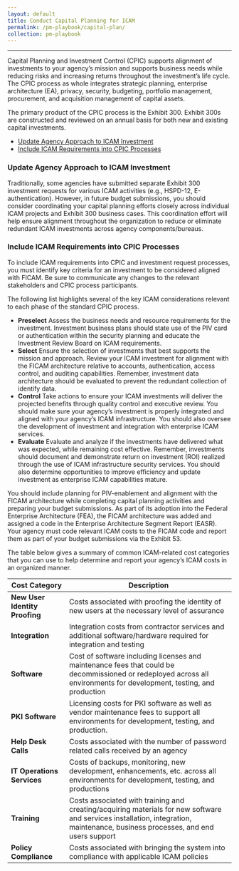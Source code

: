 ```yaml
---
layout: default
title: Conduct Capital Planning for ICAM
permalink: /pm-playbook/capital-plan/
collection: pm-playbook
---
```

---

Capital Planning and Investment Control (CPIC) supports alignment of investments to your agency’s mission and supports business needs while reducing risks and increasing returns throughout the investment’s life cycle. The CPIC process as whole integrates strategic planning, enterprise architecture (EA), privacy, security, budgeting, portfolio management, procurement, and acquisition management of capital assets.

The primary product of the CPIC process is the Exhibit 300. Exhibit 300s are constructed and reviewed on an annual basis for both new and existing capital investments.

* [Update Agency Approach to ICAM Investment](#update-agency-approach-to-icam-investment)
* [Include ICAM Requirements into CPIC Processes](#include-icam-requirements-into-cpic-processes)

### Update Agency Approach to ICAM Investment

Traditionally, some agencies have submitted separate Exhibit 300 investment requests for various ICAM activities (e.g., HSPD-12, E-authentication). However, in future budget submissions, you should consider coordinating your capital planning efforts closely across individual ICAM projects and Exhibit 300 business cases. This coordination effort will help ensure alignment throughout the organization to reduce or eliminate redundant ICAM investments across agency components/bureaus.

### Include ICAM Requirements into CPIC Processes

To include ICAM requirements into CPIC and investment request processes, you must identify key criteria for an investment to be considered aligned with FICAM. Be sure to communicate any changes to the relevant stakeholders and CPIC process participants.

The following list highlights several of the key ICAM considerations relevant to each phase of the standard CPIC process.

* **Preselect** Assess the business needs and resource requirements for the investment. Investment business plans should state use of the PIV card or authentication within the security planning and educate the Investment Review Board on ICAM requirements.
* **Select** Ensure the selection of investments that best supports the mission and approach. Review your ICAM investment for alignment with the FICAM architecture relative to accounts, authentication, access control, and auditing capabilities. Remember, investment data architecture should be evaluated to prevent the redundant collection of identify data.
* **Control** Take actions to ensure your ICAM investments will deliver the projected benefits through quality control and executive review. You should make sure your agency’s investment is properly integrated and aligned with your agency’s ICAM infrastructure. You should also oversee the development of investment and integration with enterprise ICAM services.
* **Evaluate** Evaluate and analyze if the investments have delivered what was expected, while remaining cost effective. Remember, investments should document and demonstrate return on investment (ROI) realized through the use of ICAM infrastructure security services. You should also determine opportunities to improve efficiency and update investment as enterprise ICAM capabilities mature.

You should include planning for PIV-enablement and alignment with the FICAM architecture while completing capital planning activities and preparing your budget submissions. As part of its adoption into the Federal Enterprise Architecture (FEA), the FICAM architecture was added and assigned a code in the Enterprise Architecture Segment Report (EASR). Your agency must code relevant ICAM costs to the FICAM code and report them as part of your budget submissions via the Exhibit 53.

The table below gives a summary of common ICAM-related cost categories that you can use to help determine and report your agency’s ICAM costs in an organized manner.

| <center> Cost Category </center> | <center> Description </center> |
|:---------------------------------|--------------------------------|
| **New User Identity Proofing** | Costs associated with proofing the identity of new users at the necessary level of assurance |
| **Integration** | Integration costs from contractor services and additional software/hardware required for integration and testing |
| **Software** | Cost of software including licenses and maintenance fees that could be decommissioned or redeployed across all environments for development, testing, and production |
| **PKI Software** | Licensing costs for PKI software as well as vendor maintenance fees to support all environments for development, testing, and production. |
| **Help Desk Calls** | Costs associated with the number of password related calls received by an agency |
| **IT Operations Services** | Costs of backups, monitoring, new development, enhancements, etc. across all environments for development, testing, and productions |
| **Training** | Costs associated with training and creating/acquiring materials for new software and services installation, integration, maintenance, business processes, and end users support |
| **Policy Compliance** | Costs associated with bringing the system into compliance with applicable ICAM policies |

